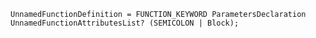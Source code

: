 <!-- This file is generated automatically by infrastructure scripts. Please don't edit by hand. -->

```{ .ebnf .slang-ebnf #UnnamedFunctionDefinition }
UnnamedFunctionDefinition = FUNCTION_KEYWORD ParametersDeclaration UnnamedFunctionAttributesList? (SEMICOLON | Block);
```
